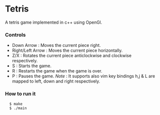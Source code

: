 # Tetris
A tetris game implemented in c++ using OpenGl.

### Controls
- Down Arrow : Moves the current piece right.
- Right/Left Arrow : Moves the current piece horizontally.
- Z/X : Rotates the current piece anticlockwise and clockwise respectively.
- S : Starts the game.
- R : Restarts the game when the game is over.
- P : Pauses the game.
*Note* : It supports also vim key bindings h,j & L are mapped to left, down and right respectively.

### How to run it
```bash
  $ make
  $ ./main
```
